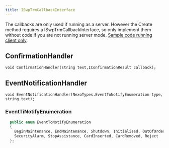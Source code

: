 ```yaml
---
title: ISwpTrmCallbackInterface
---
```


The callbacks are only used if running as a server. However the Create method requires a ISwpTrmCallbackInterface, so only implement them without code if you are not running server mode.
[Sample code running client only][clientonly].

## ConfirmationHandler

    void ConfirmationHandler(string text,IConfirmationResult callback);

## EventNotificationHandler

    void EventNotificationHandler(NexoTypes.EventToNotifyEnumeration type, string text);

### EventTiNotifyEnumeration

```c#
  public enum EventToNotifyEnumeration
  {
    BeginMaintenance, EndMaintenance, Shutdown, Initialised, OutOfOrder, Completed, Abort, SaleWakeUp, SaleAdmin, CustomerLanguage, KeyPressed,
    SecurityAlarm, StopAssistance, CardInserted, CardRemoved, Reject
  };
```

[clientonly]: ../CodeExamples/index/#as-client-only
